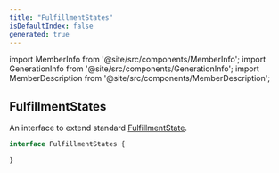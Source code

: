 ```yaml
---
title: "FulfillmentStates"
isDefaultIndex: false
generated: true
---
```

<!-- This file was generated from the Vendure source. Do not modify. Instead, re-run the "docs:build" script -->
import MemberInfo from '@site/src/components/MemberInfo';
import GenerationInfo from '@site/src/components/GenerationInfo';
import MemberDescription from '@site/src/components/MemberDescription';


## FulfillmentStates

<GenerationInfo sourceFile="packages/core/src/service/helpers/fulfillment-state-machine/fulfillment-state.ts" sourceLine="19" packageName="@vendure/core" />

An interface to extend standard <a href='/reference/typescript-api/fulfillment/fulfillment-state#fulfillmentstate'>FulfillmentState</a>.

```ts title="Signature"
interface FulfillmentStates {

}
```

